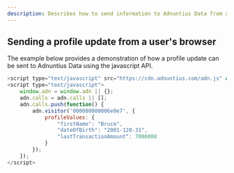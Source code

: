 ```yaml
---
description: Describes how to send information to Adnuntius Data from a user's browser
---
```


## Sending a profile update from a user's browser

The example below provides a demonstration of how a profile update can be sent to Adnuntius Data using the javascript API.

```javascript
<script type="text/javascript" src="https://cdn.adnuntius.com/adn.js" async></script>
<script type="text/javascript">
    window.adn = window.adn || {};
    adn.calls = adn.calls || [];
    adn.calls.push(function() {
        adn.visitor('000000000006e0e7', {
            profileValues: {
                "firstName": "Bruce",
                "dateOfBirth": "2001-120-31",
                "lastTransactionAmount": 7000000
            }
        });
    });
</script>
```


